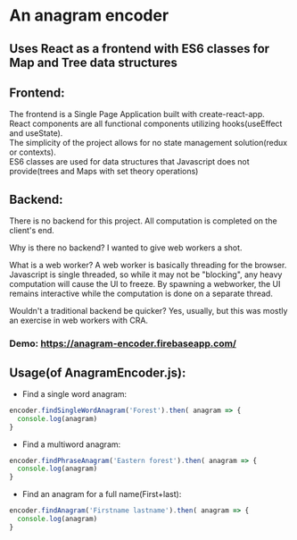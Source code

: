 # An anagram encoder

## Uses React as a frontend with ES6 classes for Map and Tree data structures

## Frontend:
The frontend is a Single Page Application built with create-react-app.  
React components are all functional components utilizing hooks(useEffect and useState).  
The simplicity of the project allows for no state management solution(redux or contexts).  
ES6 classes are used for data structures that Javascript does not provide(trees and Maps with set theory operations)


## Backend:
There is no backend for this project. All computation is completed on the client's end.

Why is there no backend? I wanted to give web workers a shot. 

What is a web worker? A web worker is basically threading for the browser. Javascript is single threaded, so while it may not be "blocking", any heavy computation will cause the UI to freeze. By spawning a webworker, the UI remains interactive while the computation is done on a separate thread.  

Wouldn't a traditional backend be quicker? Yes, usually, but this was mostly an exercise in web workers with CRA. 

### Demo: https://anagram-encoder.firebaseapp.com/

## Usage(of AnagramEncoder.js):
- Find a single word anagram:
```javascript
encoder.findSingleWordAnagram('Forest').then( anagram => {
  console.log(anagram)
}
```
- Find a multiword anagram: 
```javascript
encoder.findPhraseAnagram('Eastern forest').then( anagram => {
  console.log(anagram)
}
```

- Find an anagram for a full name(First+last):
```javascript
encoder.findAnagram('Firstname lastname').then( anagram => {
  console.log(anagram)
}
```
